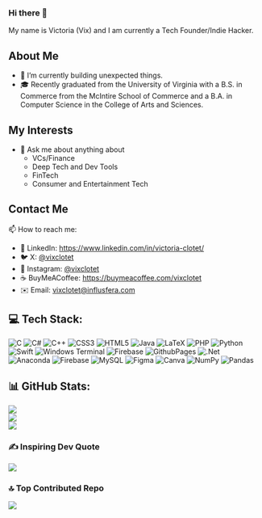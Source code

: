 ### Hi there 👋

My name is Victoria (Vix) and I am currently a Tech Founder/Indie Hacker.

## About Me

- 🔭 I’m currently building unexpected things.
- 🎓 Recently graduated from the University of Virginia with a B.S. in Commerce from the McIntire School of Commerce and a B.A. in Computer Science in the College of Arts and Sciences.

## My Interests
- 💬 Ask me about anything about
  - VCs/Finance
  - Deep Tech and Dev Tools
  - FinTech
  - Consumer and Entertainment Tech

## Contact Me

📫 How to reach me: 
- 🔗 LinkedIn: https://www.linkedin.com/in/victoria-clotet/
- 🐦 X: [@vixclotet](https://x.com/vixclotet)
- 📸 Instagram: [@vixclotet](https://www.instagram.com/vixclotet/)
- ☕ BuyMeACoffee: https://buymeacoffee.com/vixclotet
- ✉️ Email: vixclotet@influsfera.com

## 💻 Tech Stack:
![C](https://img.shields.io/badge/c-%2300599C.svg?style=flat&logo=c&logoColor=white) ![C#](https://img.shields.io/badge/c%23-%23239120.svg?style=flat&logo=csharp&logoColor=white) ![C++](https://img.shields.io/badge/c++-%2300599C.svg?style=flat&logo=c%2B%2B&logoColor=white) ![CSS3](https://img.shields.io/badge/css3-%231572B6.svg?style=flat&logo=css3&logoColor=white) ![HTML5](https://img.shields.io/badge/html5-%23E34F26.svg?style=flat&logo=html5&logoColor=white) ![Java](https://img.shields.io/badge/java-%23ED8B00.svg?style=flat&logo=openjdk&logoColor=white) ![LaTeX](https://img.shields.io/badge/latex-%23008080.svg?style=flat&logo=latex&logoColor=white) ![PHP](https://img.shields.io/badge/php-%23777BB4.svg?style=flat&logo=php&logoColor=white) ![Python](https://img.shields.io/badge/python-3670A0?style=flat&logo=python&logoColor=ffdd54) ![Swift](https://img.shields.io/badge/swift-F54A2A?style=flat&logo=swift&logoColor=white) ![Windows Terminal](https://img.shields.io/badge/Windows%20Terminal-%234D4D4D.svg?style=flat&logo=windows-terminal&logoColor=white) ![Firebase](https://img.shields.io/badge/firebase-%23039BE5.svg?style=flat&logo=firebase) ![GithubPages](https://img.shields.io/badge/github%20pages-121013?style=flat&logo=github&logoColor=white) ![.Net](https://img.shields.io/badge/.NET-5C2D91?style=flat&logo=.net&logoColor=white) ![Anaconda](https://img.shields.io/badge/Anaconda-%2344A833.svg?style=flat&logo=anaconda&logoColor=white) ![Firebase](https://img.shields.io/badge/Firebase-039BE5?style=flat&logo=Firebase&logoColor=white) ![MySQL](https://img.shields.io/badge/mysql-%2300000f.svg?style=flat&logo=mysql&logoColor=white) ![Figma](https://img.shields.io/badge/figma-%23F24E1E.svg?style=flat&logo=figma&logoColor=white) ![Canva](https://img.shields.io/badge/Canva-%2300C4CC.svg?style=flat&logo=Canva&logoColor=white) ![NumPy](https://img.shields.io/badge/numpy-%23013243.svg?style=flat&logo=numpy&logoColor=white) ![Pandas](https://img.shields.io/badge/pandas-%23150458.svg?style=flat&logo=pandas&logoColor=white)

## 📊 GitHub Stats:
![](https://github-readme-stats.vercel.app/api?username=vixclotet&theme=monokai&hide_border=false&include_all_commits=false&count_private=false)<br/>
![](https://github-readme-streak-stats.herokuapp.com/?user=vixclotet&theme=monokai&hide_border=false)<br/>
![](https://github-readme-stats.vercel.app/api/top-langs/?username=vixclotet&theme=monokai&hide_border=false&include_all_commits=false&count_private=false&layout=compact)

### ✍️ Inspiring Dev Quote
![](https://quotes-github-readme.vercel.app/api?type=horizontal&theme=radical)

### 🔝 Top Contributed Repo
![](https://github-contributor-stats.vercel.app/api?username=vixclotet&limit=5&theme=dark&combine_all_yearly_contributions=true)
